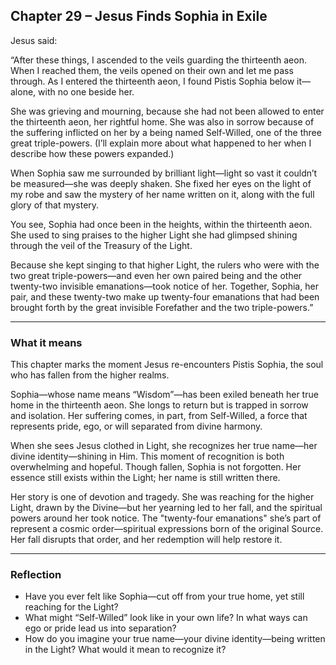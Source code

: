 ## Chapter 29 – Jesus Finds Sophia in Exile

Jesus said:

“After these things, I ascended to the veils guarding the thirteenth aeon. When I reached them, the veils opened on their own and let me pass through. As I entered the thirteenth aeon, I found Pistis Sophia below it—alone, with no one beside her.

She was grieving and mourning, because she had not been allowed to enter the thirteenth aeon, her rightful home. She was also in sorrow because of the suffering inflicted on her by a being named Self-Willed, one of the three great triple-powers. (I’ll explain more about what happened to her when I describe how these powers expanded.)

When Sophia saw me surrounded by brilliant light—light so vast it couldn’t be measured—she was deeply shaken. She fixed her eyes on the light of my robe and saw the mystery of her name written on it, along with the full glory of that mystery.

You see, Sophia had once been in the heights, within the thirteenth aeon. She used to sing praises to the higher Light she had glimpsed shining through the veil of the Treasury of the Light.

Because she kept singing to that higher Light, the rulers who were with the two great triple-powers—and even her own paired being and the other twenty-two invisible emanations—took notice of her. Together, Sophia, her pair, and these twenty-two make up twenty-four emanations that had been brought forth by the great invisible Forefather and the two triple-powers.”

---

### What it means

This chapter marks the moment Jesus re-encounters Pistis Sophia, the soul who has fallen from the higher realms.

Sophia—whose name means “Wisdom”—has been exiled beneath her true home in the thirteenth aeon. She longs to return but is trapped in sorrow and isolation. Her suffering comes, in part, from Self-Willed, a force that represents pride, ego, or will separated from divine harmony.

When she sees Jesus clothed in Light, she recognizes her true name—her divine identity—shining in Him. This moment of recognition is both overwhelming and hopeful. Though fallen, Sophia is not forgotten. Her essence still exists within the Light; her name is still written there.

Her story is one of devotion and tragedy. She was reaching for the higher Light, drawn by the Divine—but her yearning led to her fall, and the spiritual powers around her took notice. The "twenty-four emanations" she’s part of represent a cosmic order—spiritual expressions born of the original Source. Her fall disrupts that order, and her redemption will help restore it.

---

### Reflection

* Have you ever felt like Sophia—cut off from your true home, yet still reaching for the Light?
* What might “Self-Willed” look like in your own life? In what ways can ego or pride lead us into separation?
* How do you imagine your true name—your divine identity—being written in the Light? What would it mean to recognize it?

